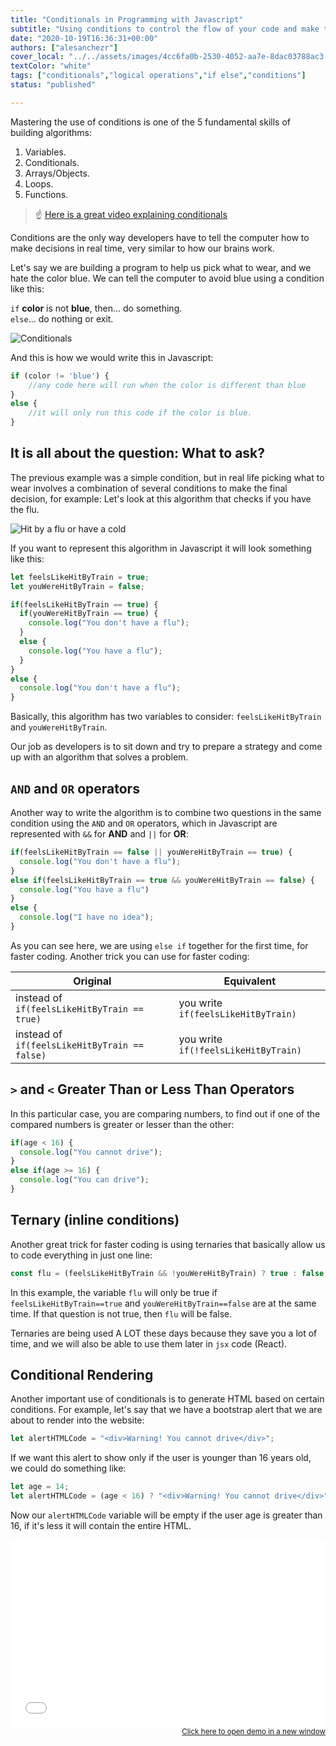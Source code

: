 ```yaml
---
title: "Conditionals in Programming with Javascript"
subtitle: "Using conditions to control the flow of your code and make the computer obey"
date: "2020-10-19T16:36:31+00:00"
authors: ["alesanchezr"]
cover_local: "../../assets/images/4cc6fa0b-2530-4052-aa7e-8dac03788ac3.png"
textColor: "white"
tags: ["conditionals","logical operations","if else","conditions"]
status: "published"

---
```


Mastering the use of conditions is one of the 5 fundamental skills of building algorithms:

1. Variables.
2. Conditionals. 
3. Arrays/Objects.
4. Loops.
5. Functions.

> :point_up: [Here is a great video explaining conditionals](https://www.youtube.com/watch?v=Lp-Du2fKoug&list=PL4cUxeGkcC9i9Ae2D9Ee1RvylH38dKuET)

Conditions are the only way developers have to tell the computer how to make decisions in real time, very similar to how our brains work.

Let's say we are building a program to help us pick what to wear, and we hate the color blue. We can tell the computer to avoid blue using a condition like this:
  
`if` **color** is not **blue**, then... do something.  
`else`... do nothing or exit.
  
![Conditionals](https://github.com/breatheco-de/content/blob/master/src/assets/images/e73b673e-d744-45a7-a1ed-61a1dae49560.png?raw=true)

And this is how we would write this in Javascript:

```js
if (color != 'blue') {
    //any code here will run when the color is different than blue
}
else {
    //it will only run this code if the color is blue.
}
```

## It is all about the question: What to ask?

The previous example was a simple condition, but in real life picking what to wear involves a combination of several conditions to make the final decision, for example: Let's look at this algorithm that checks if you have the flu.

![Hit by a flu or have a cold](https://github.com/breatheco-de/content/blob/master/src/assets/images/03ed6b76-0ee0-4b04-bd45-0fb58ae6f800.jpeg?raw=true)

If you want to represent this algorithm in Javascript it will look something like this:

```js
let feelsLikeHitByTrain = true;
let youWereHitByTrain = false;

if(feelsLikeHitByTrain == true) {
  if(youWereHitByTrain == true) {
    console.log("You don't have a flu");
  }
  else {
    console.log("You have a flu");
  }
}
else {
  console.log("You don't have a flu");
}
```

Basically, this algorithm has two variables to consider: `feelsLikeHitByTrain` and `youWereHitByTrain`.

Our job as developers is to sit down and try to prepare a strategy and come up with an algorithm that solves a problem.

## `AND` and `OR` operators

Another way to write the algorithm is to combine two questions in the same condition using the `AND` and `OR` operators, which in Javascript are represented with `&&` for **AND** and `||` for **OR**:

```js
if(feelsLikeHitByTrain == false || youWereHitByTrain == true) {
  console.log("You don't have a flu");
}
else if(feelsLikeHitByTrain == true && youWereHitByTrain == false) {
  console.log("You have a flu")
}
else {
  console.log("I have no idea");
}
```

As you can see here, we are using  `else if` together for the first time, for faster coding. Another trick you can use for faster coding:

| Original | Equivalent |
| --- | --- |
| instead of `if(feelsLikeHitByTrain == true)` | you write `if(feelsLikeHitByTrain)`  |
| instead of `if(feelsLikeHitByTrain == false)` | you write `if(!feelsLikeHitByTrain)` |

## `>` and `<` Greater Than or Less Than Operators

In this particular case, you are comparing numbers, to find out if one of the compared numbers is greater or lesser than the other:

```js
if(age < 16) {
  console.log("You cannot drive");
}
else if(age >= 16) {
  console.log("You can drive");
}
```

## Ternary (inline conditions)

Another great trick for faster coding is using ternaries that basically allow us to code everything in just one line:

```js
const flu = (feelsLikeHitByTrain && !youWereHitByTrain) ? true : false;
```
In this example, the variable `flu` will only be true if `feelsLikeHitByTrain==true` and `youWereHitByTrain==false` are at the same time. If that question is not true, then `flu` will be false.

Ternaries are being used A LOT these days because they save you a lot of time, and we will also be able to use them later in `jsx` code (React).

## Conditional Rendering

Another important use of conditionals is to generate HTML based on certain conditions. For example, let's say that we have a bootstrap alert that we are about to render into the website:

```js
let alertHTMLCode = "<div>Warning! You cannot drive</div>";
```

If we want this alert to show only if the user is younger than 16 years old, we could do something like:

```js
let age = 14;
let alertHTMLCode = (age < 16) ? "<div>Warning! You cannot drive</div>" : "";
```

Now our `alertHTMLCode` variable will be empty if the user age is greater than 16, if it's less it will contain the entire HTML.

<iframe width="100%" height="300" src="//jsfiddle.net/BreatheCode/bycgsnqt/7/embedded/html,css,js,result" allowfullscreen="allowfullscreen" allowpaymentrequest frameborder="0"></iframe>

<div align="right"><small><a href="//jsfiddle.net/BreatheCode/bycgsnqt/7/embedded/html,css,js,result">Click here to open demo in a new window</a></small></div>
